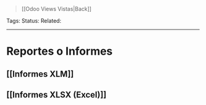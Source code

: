 > [[Odoo Views Vistas|Back]]

Tags: 
Status: 
Related: 

___

# Reportes o Informes


## [[Informes XLM]]
## [[Informes XLSX (Excel)]]



